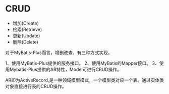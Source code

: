 # CRUD

- 增加(Create)
- 检索(Retrieve)
- 更新(Update)
- 删除(Delete)

对于MyBatis-Plus而言，增删改查，有三种方式实现。

1、使用MyBatis-Plus提供的服务接口。
2、使用MyBatis的Mapper接口。
3、使用Mybatis-Plus提供的AR特性，Model可进行CRUD操作。

AR即为ActiveRecord,是一种领域模型模式，一个模型类对应一个表。通过实体类对象直接进行表的CRUD操作。